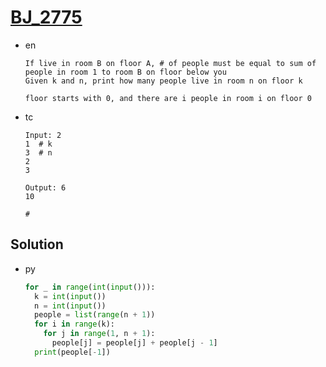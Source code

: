 # [BJ_2775](https://acmicpc.net/problem/2775)

* en

  ```en
  If live in room B on floor A, # of people must be equal to sum of people in room 1 to room B on floor below you
  Given k and n, print how many people live in room n on floor k

  floor starts with 0, and there are i people in room i on floor 0
  ```

* tc

  ```tc
  Input: 2
  1  # k
  3  # n
  2
  3

  Output: 6
  10

  #
  ```

## Solution

* py

  ```py
  for _ in range(int(input())):
    k = int(input())
    n = int(input())
    people = list(range(n + 1))
    for i in range(k):
      for j in range(1, n + 1):
        people[j] = people[j] + people[j - 1]
    print(people[-1])
  ```
